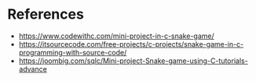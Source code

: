 
# References
* https://www.codewithc.com/mini-project-in-c-snake-game/
* https://itsourcecode.com/free-projects/c-projects/snake-game-in-c-programming-with-source-code/
* https://joombig.com/sqlc/Mini-project-Snake-game-using-C-tutorials-advance
